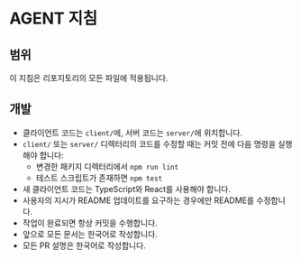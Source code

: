 # AGENT 지침

## 범위
이 지침은 리포지토리의 모든 파일에 적용됩니다.

## 개발
- 클라이언트 코드는 `client/`에, 서버 코드는 `server/`에 위치합니다.
- `client/` 또는 `server/` 디렉터리의 코드를 수정할 때는 커밋 전에 다음 명령을 실행해야 합니다:
  - 변경한 패키지 디렉터리에서 `npm run lint`
  - 테스트 스크립트가 존재하면 `npm test`
- 새 클라이언트 코드는 TypeScript와 React를 사용해야 합니다.
- 사용자의 지시가 README 업데이트를 요구하는 경우에만 README를 수정합니다.
- 작업이 완료되면 항상 커밋을 수행합니다.
- 앞으로 모든 문서는 한국어로 작성합니다.
- 모든 PR 설명은 한국어로 작성합니다.

